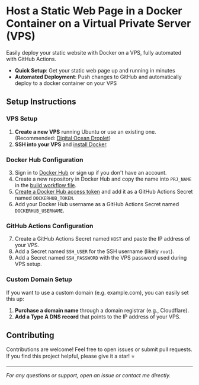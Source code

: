 
# Host a Static Web Page in a Docker Container on a Virtual Private Server (VPS)

Easily deploy your static website with Docker on a VPS, fully automated with GitHub Actions.

- **Quick Setup**: Get your static web page up and running in minutes
- **Automated Deployment**: Push changes to GitHub and automatically deploy to a docker container on your VPS

## Setup Instructions

### VPS Setup
1. **Create a new VPS** running Ubuntu or use an existing one. (Recommended: [Digital Ocean Droplet](https://www.digitalocean.com/))
2. **SSH into your VPS** and [install Docker](https://www.digitalocean.com/community/tutorials/how-to-install-and-use-docker-on-ubuntu-22-04).

### Docker Hub Configuration
3. Sign in to [Docker Hub](https://hub.docker.com/) or sign up if you don't have an account.
4. Create a new repository in Docker Hub and copy the name into `PRJ_NAME` in the [build workflow file](.github/workflows/build.yml).
5. [Create a Docker Hub access token](https://docs.docker.com/security/for-developers/access-tokens/) and add it as a GitHub Actions Secret named `DOCKERHUB_TOKEN`.
6. Add your Docker Hub username as a GitHub Actions Secret named `DOCKERHUB_USERNAME`.

### GitHub Actions Configuration
7. Create a GitHub Actions Secret named `HOST` and paste the IP address of your VPS.
8. Add a Secret named `SSH_USER` for the SSH username (likely `root`).
9. Add a Secret named `SSH_PASSWORD` with the VPS password used during VPS setup.

### Custom Domain Setup
If you want to use a custom domain (e.g. example.com), you can easily set this up:
1. **Purchase a domain name** through a domain registrar (e.g., Cloudflare).
2. **Add a Type A DNS record** that points to the IP address of your VPS.

## Contributing

Contributions are welcome! Feel free to open issues or submit pull requests. If you find this project helpful, please give it a star! ⭐

---

*For any questions or support, open an issue or contact me directly.*
